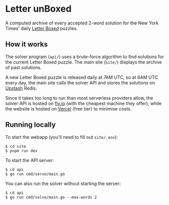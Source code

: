 # Letter unBoxed

A computed archive of every accepted 2-word solution for the New York Times' daily [Letter Boxed](https://www.nytimes.com/puzzles/letter-boxed) puzzles.

## How it works

The solver program (`api/`) uses a brute-force algorithm to find solutions for the current Letter Boxed puzzle. The main site (`site/`) displays the archive of past solutions.

A new Letter Boxed puzzle is released daily at 7AM UTC, so at 6AM UTC every day, the main site calls the solver API and stores the solutions on [Upstash](https://upstash.com/) Redis.

Since it takes too long to run than most serverless providers allow, the solver API is hosted on [fly.io](https://fly.io/) (with the cheapest machine they offer), while the website is hosted on [Vercel](https://vercel.com/home) (free tier) to minimise costs.

## Running locally

To start the webapp (you'll need to fill out `site/.env`):

```
$ cd site
$ pnpm run dev
```

To start the API server:

```
$ cd api
$ go run cmd/serve/main.go
```

You can also run the solver without starting the server:

```
$ cd api
$ go run cmd/solve/main.go --max-words 2
```
